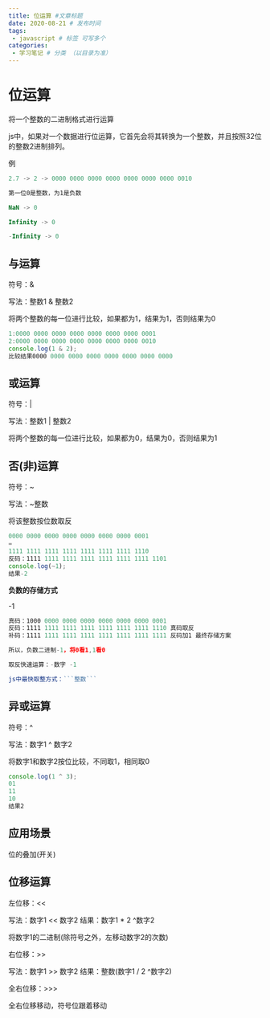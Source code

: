 ```yaml
---
title: 位运算 #文章标题
date: 2020-08-21 # 发布时间
tags:
 - javascript # 标签 可写多个
categories: 
 - 学习笔记 # 分类 （以目录为准）
---
```

# 位运算

将一个整数的二进制格式进行运算

js中，如果对一个数据进行位运算，它首先会将其转换为一个整数，并且按照32位的整数2进制排列。

例

```js
2.7 -> 2 -> 0000 0000 0000 0000 0000 0000 0000 0010

第一位0是整数，为1是负数

NaN -> 0

Infinity -> 0

-Infinity -> 0
```

## 与运算

符号：&

写法：整数1 & 整数2

将两个整数的每一位进行比较，如果都为1，结果为1，否则结果为0

```js
1:0000 0000 0000 0000 0000 0000 0000 0001
2:0000 0000 0000 0000 0000 0000 0000 0010
console.log(1 & 2);
比较结果0000 0000 0000 0000 0000 0000 0000 0000
```

## 或运算

符号：|

写法：整数1 | 整数2

将两个整数的每一位进行比较，如果都为0，结果为0，否则结果为1

## 否(非)运算

符号：~

写法：~整数

将该整数按位数取反

```js
0000 0000 0000 0000 0000 0000 0000 0001
=
1111 1111 1111 1111 1111 1111 1111 1110
反码：1111 1111 1111 1111 1111 1111 1111 1101
console.log(~1);
结果-2
```
**负数的存储方式**

-1
```js
真码：1000 0000 0000 0000 0000 0000 0000 0001
反码：1111 1111 1111 1111 1111 1111 1111 1110 真码取反
补码：1111 1111 1111 1111 1111 1111 1111 1111 反码加1 最终存储方案

所以，负数二进制-1，将0看1,1看0

取反快速运算：-数字 -1

js中最快取整方式：```整数```
```

## 异或运算

符号：^

写法：数字1 ^ 数字2

将数字1和数字2按位比较，不同取1，相同取0

```js
console.log(1 ^ 3);
01
11
10
结果2
```

## 应用场景

位的叠加(开关)

## 位移运算

左位移：<<

写法：数字1 << 数字2 结果：数字1 * 2 ^数字2

将数字1的二进制(除符号之外，左移动数字2的次数)

右位移：>>

写法：数字1 >> 数字2 结果：整数(数字1 / 2 ^数字2)

全右位移：>>>

全右位移移动，符号位跟着移动







